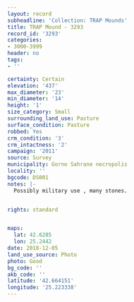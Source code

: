 ```yaml
---
layout: record
subheadline: 'Collection: TRAP Mounds'
title: TRAP Mound - 3293
record_id: '3293'
categories:
- 3000-3999
header: no
tags:
- ''

certainty: Certain
elevation: '437'
max_diameter: '23'
min_diameter: '14'
height: '1'
size_category: Small
surrounding_land_use: Pasture
surface_condition: Pasture
robbed: Yes
crm_condition: '3'
crm_intactness: '2'
campaign: '2011'
source: Survey
municipality: Gorno Sahrane necropolis
locality: ''
bgcode: DS001
notes: |-
  Possibly military use , many stones.


rights: standard


maps:
  lat: 42.6285
  lon: 25.2442
date: 2018-12-05
land_use_source: Photo
photo: Good
bg_code: ''
akb_code: ''
latitude: '42.664151'
longitude: '25.223338'
---
```

